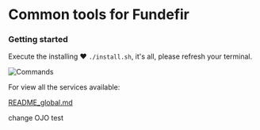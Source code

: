 # Common tools for Fundefir

### Getting started

Execute the installing ❤️ `./install.sh`, it's all, please refresh your terminal.

![Commands](./doc/command.png)

For view all the services available:

[README_global.md](./README_global.md)

change
OJO test

